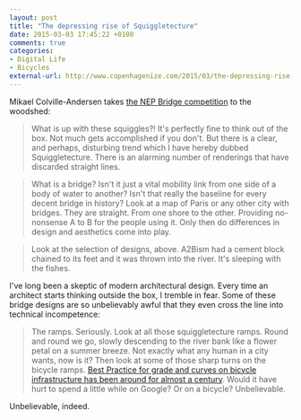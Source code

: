 ```yaml
---
layout: post
title: "The depressing rise of Squiggletecture"
date: 2015-03-03 17:45:22 +0100
comments: true
categories: 
- Digital Life
- Bicycles
external-url: http://www.copenhagenize.com/2015/03/the-depressing-rise-of-squiggletecture.html
---
```


Mikael Colville-Andersen takes [the NEP Bridge competition](http://www.nepbridgecompetition.co.uk/index.html) to the woodshed:

> What is up with these squiggles?! It's perfectly fine to think out of the box. Not much gets accomplished if you don't. But there is a clear, and perhaps, disturbing trend which I have hereby dubbed Squiggletecture. There is an alarming number of renderings that have discarded straight lines.

> What is a bridge? Isn't it just a vital mobility link from one side of a body of water to another? Isn't that really the baseline for every decent bridge in history? Look at a map of Paris or any other city with bridges. They are straight. From one shore to the other. Providing no-nonsense A to B for the people using it. Only then do differences in design and aesthetics come into play.

> Look at the selection of designs, above. A2Bism had a cement block chained to its feet and it was thrown into the river. It's sleeping with the fishes.

I've long been a skeptic of modern architectural design. Every time an architect starts thinking outside the box, I tremble in fear. Some of these bridge designs are so unbelievably awful that they even cross the line into technical incompetence:

> The ramps. Seriously. Look at all those squiggletecture ramps. Round and round we go, slowly descending to the river bank like a flower petal on a summer breeze. Not exactly what any human in a city wants, now is it? Then look at some of those sharp turns on the bicycle ramps. [Best Practice for grade and curves on bicycle infrastructure has been around for almost a century](http://www.copenhagenize.com/2012/02/danish-bicycle-infrastructure-history.html). Would it have hurt to spend a little while on Google? Or on a bicycle? Unbelievable.

Unbelievable, indeed.